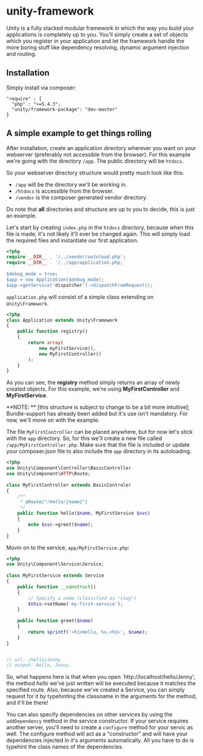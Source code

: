 unity-framework
===============

Unity is a fully stacked modular framework in which the way you build your applications is completely up to you. 
You'll simply create a set of objects which you register in your application and let the framework handle the more 
boring stuff like dependency resolving, dynamic argument injection and routing.

Installation
------------

Simply install via composer:

    "require" : {
      "php" : ">=5.4.3",
      "unity/framework-package": "dev-master"
    }
  
  
A simple example to get things rolling
--------------------------------------

After installation, create an application directory wherever you want on your webserver 
(preferably not accessible from the browser). For this example we're going with the directory `/app`. The
public directory will be `htdocs`.

So your webserver directory structure would pretty much look like this:

* `/app` will be the directory we'll be working in.
* `/htdocs` is accessible from the browser.
* `/vendor` is the composer generated vendor directory.

Do note that **all** directories and structure are up to you to decide, this is just an example.




Let's start by creating `index.php` in the `htdocs` directory, because when this file is made, it's not likely it'll
ever be changed again. This will simply load the required files and instantiate our first application.
 
```php
<?php
require __DIR__ . '/../vendor/autoload.php';
require __DIR__ . '/../app/application.php;
    
$debug_mode = true;
$app = new Application($debug_mode);
$app->getService('dispatcher')->dispatchFromRequest();
```

`application.php` will consist of a simple class extending on `Unity\Framework`.

```php
<?php
class Application extends Unity\Framework
{
    public function registry()
    {
        return array(
            new myFirstService(),
            new MyFirstController()
        );
    }
}
```

As you can see, the **registry** method simply returns an array of newly created objects. For this example, we're using
**MyFirstController** and **MyFirstService**.

**NOTE: ** [this structure is subject to change to be a bit more intuitive]; Bundle-support has already been added but
it's use isn't mandatory. For now, we'll move on with the example.

The file `MyFirstController` can be placed anywhere, but for now let's stick with the `app` directory. So, for this we'll
create a new file called `/app/MyFirstController.php`. Make sure that the file is included or update your composer.json
file to also include the `app` directory in its autoloading.

```php
<?php
use Unity\Component\Controller\BasicController
use Unity\Component\HTTP\Route;
    
class MyFirstController extends BasicControler
{
    /**
     * @Route("/hello/{name}")
     */
    public function hello($name, MyFirstService $svc)
    {
        echo $svc->greet($name);
    }
}
```

Movin on to the service, `app/MyFirstService.php`:

```php
<?php
use Unity\Component\Service\Service;
    
class MyFirstService extends Service
{
    public function __construct()
    {
        // Specify a name (classified as "slug")
        $this->setName('my-first-service');
    }
    
    public function greet($name)
    {
        return sprintf('<h1>Hello, %s.<h1>', $name);
    }
}


// url: /hello/Jenny
// output: Hello, Jenny.
```

So, what happens here is that when you open `http://localhost/hello/Jenny', the method *hello* we've just written will be
executed because it matches the specified route. Also, because we've created a Service, you can simply request for it
by typehinting the classname in the arguments for the method, and it'll be there!

You can also specify dependencies on other services by using the `addDependency` method in the service constructor. If your
service requires another server, you'll need to create a `configure` method for your servic as well. The configure 
method will act as a "constructor" and will have your dependencies injected in it's arguments automatically. All you have
to do is typehint the class names of the dependencies.

